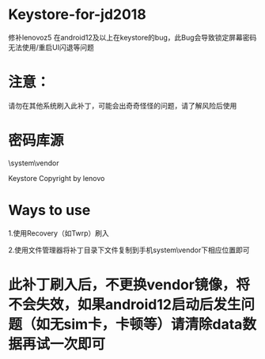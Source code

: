 # Keystore-for-jd2018

修补lenovoz5 在android12及以上在keystore的bug，此Bug会导致锁定屏幕密码无法使用/重启UI闪退等问题

# 注意：

请勿在其他系统刷入此补丁，可能会出奇奇怪怪的问题，请了解风险后使用

# 密码库源

\system\vendor 

Keystore Copyright by lenovo

# Ways to use

1.使用Recovery（如Twrp）刷入

2.使用文件管理器将补丁目录下文件复制到手机system\vendor下相应位置即可

# 此补丁刷入后，不更换vendor镜像，将不会失效，如果android12启动后发生问题（如无sim卡，卡顿等）请清除data数据再试一次即可




